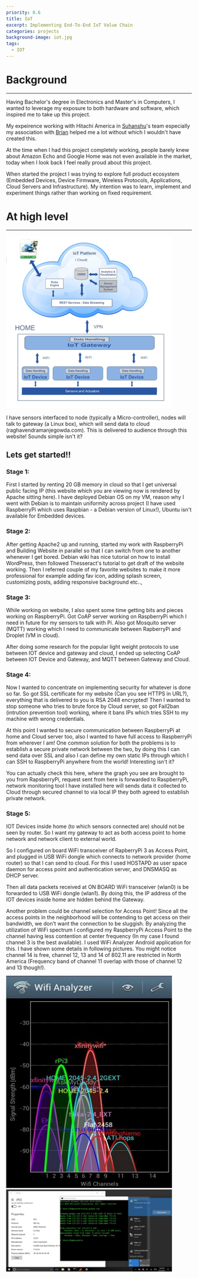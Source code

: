 ```yaml
---
priority: 0.6
title: IoT
excerpt: Implementing End-To-End IoT Value Chain
categories: projects
background-image: iot.jpg
tags:
  - IOT
---
```


# Background
---

Having Bachelor's degree in Electronics and Master's in Computers, I wanted to leverage my exposure to both 
hardware and software, which inspired me to take up this project.

My expeirence working with Hitachi America in [Suhanshu](https://www.linkedin.com/in/fijrgfng/)'s team especially 
my association with [Brian](https://www.linkedin.com/in/brian-litzinger-9229992/) helped me a lot without which 
I wouldn't have created this.

At the time when I had this project completely working, people barely knew about Amazon Echo and Google Home was not even 
available in the market, today when I look back I feel really proud about this project.

When started the project I was trying to explore full product ecosystem (Embedded Devices, Device Firmware, Wireless Protocols, 
Applications, Cloud Servers and Infrastructure). My intention was to learn, implement and experiment things 
rather than working on fixed requirement.

# At high level
---

<img src="/images/iotAbstract.jpg" width="450">

I have sensors interfaced to node (typically a Micro-controller), nodes will talk to gateway (a Linux box), which will 
send data to cloud (raghavendramanjegowda.com). This is delivered to audience through this website! Sounds simple isn't it? 

## Lets get started!!

### Stage 1:

First I started by renting 20 GB memory in cloud so that I get universal public facing IP (this website which you are viewing 
now is rendered by Apache sitting here). I have deployed Debian OS on my VM, reason why I went with Debian is to maintain 
uniformity across project (I have used RaspberryPi which uses Raspbian - a Debian version of Linux!), Ubuntu isn't available 
for Embedded devices. 

### Stage 2:

After getting Apache2 up and running, started my work with RaspberryPi and Building Website in parallel so that I can switch 
from one to another whenever I get bored. Debian wiki has nice tutorial on how to install WordPress, then followed Thesseract's 
tutorial to get draft of the website working. Then I referred couple of my favorite websites to make it more professional for 
example adding fav icon, adding splash screen, customizing posts, adding responsive background etc..,

### Stage 3:

While working on website, I also spent some time getting bits and pieces working on RaspberryPi. Got CoAP server working on 
RaspberryPi which I need in future for my sensors to talk with Pi. Also got Mosquito server (MQTT) working which I need to 
communicate between RapberryPi and Droplet (VM in cloud).

After doing some research for the popular light weight protocols to use between IOT device and gateway and cloud, I ended 
up selecting CoAP between IOT Device and Gateway, and MQTT between Gateway and Cloud. 

### Stage 4:

Now I wanted to concentrate on implementing security for whatever is done so far. So got SSL certificate for my website 
(Can you see HTTPS in URL?), everything that is delivered to you is RSA 2048 encrypted! Then I wanted to stop someone who 
tries to brute force by Cloud server, so got Fail2ban (intrution prevention tool) working, where it bans IPs which tries 
SSH to my machine with wrong credentials.

At this point I wanted to secure communication between RaspberryPi at home and Cloud server too, also I wanted to have full 
access to RaspberryPi from wherever I am! One common solution for both the problems is to establish a secure private network 
between the two, by doing this I can send data over SSL and also I can define my own static IPs through which I can SSH to 
RaspberryPi anywhere from the world! Interesting isn't it?

You can actually check this here, where the graph you see are brought to you from RapsberryPi, request sent from here is 
forwarded to RaspberryPi, network monitoring tool I have installed here will sends data it collected to Cloud through 
secured channel to via local IP they both agreed to establish private network. 

### Stage 5: 

IOT Devices inside home (to which sensors connected are) should not be seen by router. So I want my gateway to act as both 
access point to home network and network client to external world. 

So I configured on board WiFi transceiver of RapberryPi 3 as Access Point, and plugged in USB WiFi dongle which connects to 
network provider (home router) so that I can send to cloud. For this I used HOSTAPD as user space daemon for access point 
and authentication server, and DNSMASQ as DHCP server. 

Then all data packets received at ON BOARD WiFi transceiver (wlan0) is be forwarded to USB WiFi dongle (wlan1). By doing 
this, the IP address of the IOT devices inside home are hidden behind the Gateway. 

Another problem could be channel selection for Access Point! Since all the access points in the neighborhood will be contending 
to get access on their bandwidth, we don't want the connection to be sluggish. By analyzing the utilization of WiFi spectrum 
I configured my RaspberryPi Access Point to the channel having less contention at center frequency (In my case I found channel 
3 is the best available). I used WiFi Analyzer Android application for this. I have shown some details in following pictures. 
You might notice channel 14 is free, channel 12, 13 and 14 of 802.11 are restricted in North America (Frequency band of 
channel 11 overlap with those of channel 12 and 13 though!).

<img src="/images/iotWifiAnalyzer.jpeg" width="450">

<img src="/images/iotRpi3AP.jpeg" width="450">